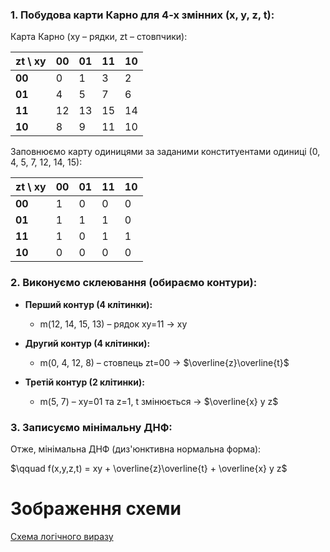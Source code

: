 ### 1. Побудова карти Карно для 4-х змінних (x, y, z, t):

Карта Карно (xy – рядки, zt – стовпчики):

| zt \ xy | 00 | 01 | 11 | 10 |
|---|---|---|---|---|
| **00** | 0 | 1 | 3 | 2 |
| **01** | 4 | 5 | 7 | 6 |
| **11** | 12 | 13 | 15 | 14 |
| **10** | 8 | 9 | 11 | 10 |

Заповнюємо карту одиницями за заданими конституентами одиниці (0, 4, 5, 7, 12, 14, 15):

| zt \ xy | 00 | 01 | 11 | 10 |
|---|---|---|---|---|
| **00** | 1 | 0 | 0 | 0 |
| **01** | 1 | 1 | 1 | 0 |
| **11** | 1 | 0 | 1 | 1 |
| **10** | 0 | 0 | 0 | 0 |

### 2. Виконуємо склеювання (обираємо контури):

- **Перший контур (4 клітинки):**
  - m(12, 14, 15, 13) – рядок xy=11 → xy

- **Другий контур (4 клітинки):**
  - m(0, 4, 12, 8) – стовпець zt=00 → $\overline{z}\overline{t}$

- **Третій контур (2 клітинки):**
  - m(5, 7) – xy=01 та z=1, t змінюється → $\overline{x} y z$

### 3. Записуємо мінімальну ДНФ:

Отже, мінімальна ДНФ (диз'юнктивна нормальна форма):

$\qquad f(x,y,z,t) = xy + \overline{z}\overline{t} + \overline{x} y z$

# Зображення схеми

[Схема логічного виразу](screenshots/scheme.png)